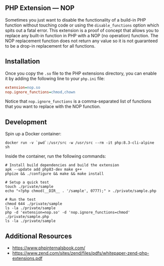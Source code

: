 ## PHP Extension — NOP

Sometimes you just want to disable the functionality of a build-in PHP function without touching code or using the `disable_functions` option which spits out a fatal error.
This extension is a proof of concept that allows you to replace any built-in function in PHP with a NOP (no operation) function.
The NOP replacement function does not return any value so it is not guaranteed to be a drop-in replacement for all functions.

## Installation

Once you copy the `.so` file to the PHP extensions directory, you can enable it by adding the following line to your `php.ini` file:

```ini
extension=nop.so
nop.ignore_functions=chmod,chown
```

Notice that `nop.ignore_functions` is a comma-separated list of functions that you want to replace with the NOP function.

## Development

Spin up a Docker container:

```shell
docker run -v `pwd`:/usr/src -w /usr/src --rm -it php:8.3-cli-alpine sh
```

Inside the container, run the following commands:

```shell
# Install build dependencies and build the extension
apk --update add php83-dev make g++
phpize && ./configure && make && make install

# Setup a quick test
touch ./private/sample
echo "<?php chmod(__DIR__ . '/sample', 0777);" > ./private/sample.php

# Run the test
chmod 644 ./private/sample
ls -la ./private/sample
php -d 'extension=nop.so' -d 'nop.ignore_functions=chmod' ./private/sample.php
ls -la ./private/sample
```

## Additional Resources

- https://www.phpinternalsbook.com/
- https://www.zend.com/sites/zend/files/pdfs/whitepaper-zend-php-extensions.pdf
